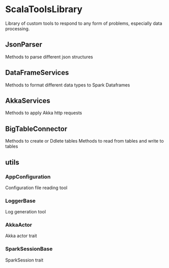 # ScalaToolsLibrary
Library of custom tools to respond to any form of problems, especially data processing.

## JsonParser 
Methods to parse different json structures 
## DataFrameServices
Methods to format different data types to Spark Dataframes
## AkkaServices
Methods to apply Akka http requests 
## BigTableConnector
Methods to create or Ddlete tables 
Methods to read from tables and write to tables
## utils 
### AppConfiguration
Configuration file reading tool
### LoggerBase
Log generation tool
### AkkaActor
Akka actor trait
### SparkSessionBase 
SparkSession trait
